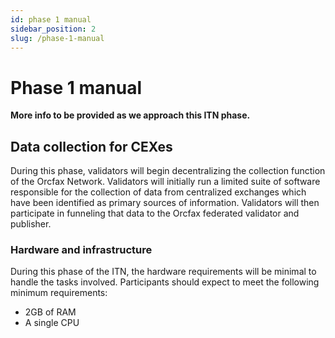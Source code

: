 ```yaml
---
id: phase 1 manual
sidebar_position: 2
slug: /phase-1-manual
---
```


# Phase 1 manual

**More info to be provided as we approach this ITN phase.**

## Data collection for CEXes

During this phase, validators will begin decentralizing the collection function
of the Orcfax Network. Validators will initially run a limited suite of software
responsible for the collection of data from centralized exchanges which have
been identified as primary sources of information. Validators will then
participate in funneling that data to the Orcfax federated validator and
publisher.

### Hardware and infrastructure

During this phase of the ITN, the hardware requirements will be minimal to
handle the tasks involved. Participants should expect to meet the following
minimum requirements:

* 2GB of RAM
* A single CPU
